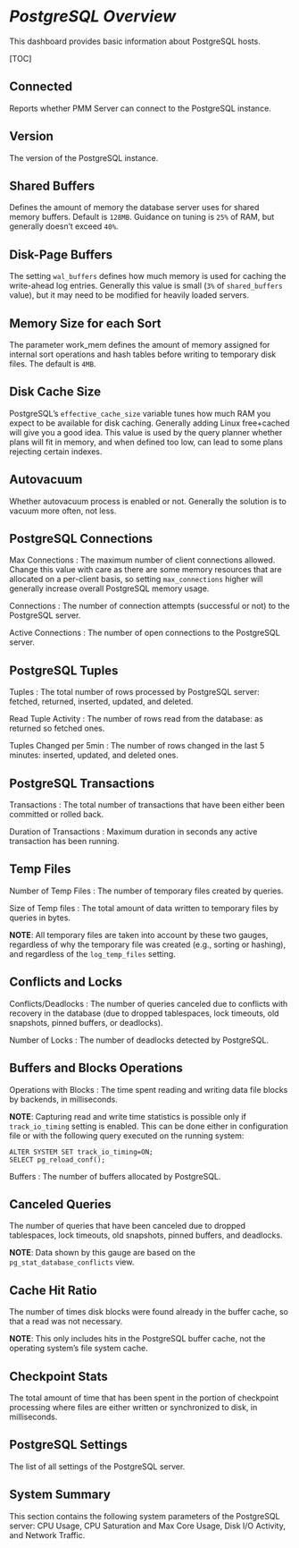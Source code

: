 # *PostgreSQL Overview*

This dashboard provides basic information about PostgreSQL hosts.

[TOC]

## Connected

Reports whether PMM Server can connect to the PostgreSQL instance.

## Version

The version of the PostgreSQL instance.

## Shared Buffers

Defines the amount of memory the database server uses for shared memory buffers. Default is `128MB`. Guidance on tuning is `25%` of RAM, but generally doesn’t exceed `40%`.

## Disk-Page Buffers

The setting `wal_buffers` defines how much memory is used for caching the write-ahead log entries. Generally this value is small (`3%` of `shared_buffers` value), but it may need to be modified for heavily loaded servers.

## Memory Size for each Sort

The parameter work_mem defines the amount of memory assigned for internal sort operations and hash tables before writing to temporary disk files. The default is `4MB`.

## Disk Cache Size

PostgreSQL’s `effective_cache_size` variable tunes how much RAM you expect to be available for disk caching. Generally adding Linux free+cached will give you a good idea. This value is used by the query planner whether plans will fit in memory, and when defined too low, can lead to some plans rejecting certain indexes.

## Autovacuum

Whether autovacuum process is enabled or not. Generally the solution is to vacuum more often, not less.

## PostgreSQL Connections

Max Connections
: The maximum number of client connections allowed. Change this value with care as there are some memory resources that are allocated on a per-client basis, so setting `max_connections` higher will generally increase overall PostgreSQL memory usage.

Connections
: The number of connection attempts (successful or not) to the PostgreSQL server.

Active Connections
: The number of open connections to the PostgreSQL server.

## PostgreSQL Tuples

Tuples
: The total number of rows processed by PostgreSQL server: fetched, returned, inserted, updated, and deleted.

Read Tuple Activity
: The number of rows read from the database: as returned so fetched ones.

Tuples Changed per 5min
: The number of rows changed in the last 5 minutes: inserted, updated, and deleted ones.

## PostgreSQL Transactions

Transactions
: The total number of transactions that have been either been committed or rolled back.

Duration of Transactions
: Maximum duration in seconds any active transaction has been running.

## Temp Files

Number of Temp Files
: The number of temporary files created by queries.

Size of Temp files
: The total amount of data written to temporary files by queries in bytes.

**NOTE**: All temporary files are taken into account by these two gauges, regardless of why the temporary file was created (e.g., sorting or hashing), and regardless of the `log_temp_files` setting.

## Conflicts and Locks

Conflicts/Deadlocks
: The number of queries canceled due to conflicts with recovery in the database (due to dropped tablespaces, lock timeouts, old snapshots, pinned buffers, or deadlocks).

Number of Locks
: The number of deadlocks detected by PostgreSQL.

## Buffers and Blocks Operations

Operations with Blocks
: The time spent reading and writing data file blocks by backends, in milliseconds.

**NOTE**: Capturing read and write time statistics is possible only if `track_io_timing` setting is enabled. This can be done either in configuration file or with the following query executed on the running system:

```
ALTER SYSTEM SET track_io_timing=ON;
SELECT pg_reload_conf();
```

Buffers
: The number of buffers allocated by PostgreSQL.

## Canceled Queries

The number of queries that have been canceled due to dropped tablespaces, lock timeouts, old snapshots, pinned buffers, and deadlocks.

**NOTE**: Data shown by this gauge are based on the `pg_stat_database_conflicts` view.

## Cache Hit Ratio

The number of times disk blocks were found already in the buffer cache, so that a read was not necessary.

**NOTE**: This only includes hits in the PostgreSQL buffer cache, not the operating system’s file system cache.

## Checkpoint Stats

The total amount of time that has been spent in the portion of checkpoint processing where files are either written or synchronized to disk, in milliseconds.

## PostgreSQL Settings

The list of all settings of the PostgreSQL server.

## System Summary

This section contains the following system parameters of the PostgreSQL server: CPU Usage, CPU Saturation and Max Core Usage, Disk I/O Activity, and Network Traffic.
